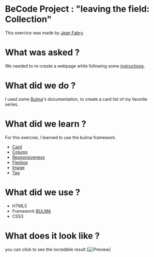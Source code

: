# BeCode Project : "leaving the field: Collection"

This exercice was made by [Jean Fabry](https://github.com/JeanFabry). 
# What was asked ?

We needed to re-create a webpage while following some [instructions](https://github.com/becodeorg/bxl-hopper-1-25/tree/master/The%20Field/5.leaving_the_field).

# What did we do ?
I used some [Bulma](https://bulma.io/documentation/components/)'s documentation, to create a card list of my favorite series.


# What did we learn ?
For this exercise, I learned to use the bulma framework.
* [Card](https://bulma.io/documentation/components/card/)
* [Column](https://bulma.io/documentation/columns/basics/)
* [Responsiveness](https://bulma.io/documentation/columns/responsiveness/)
* [Flexbox](https://bulma.io/documentation/helpers/flexbox-helpers/)
* [Image](https://bulma.io/documentation/elements/image/)
* [Tag](https://bulma.io/documentation/elements/tag/)



# What did we use ?
* HTML5
* Framework [BULMA](https://bulma.io/documentation/components/)
* CSS3

# What does it look like ? 
you can click to see the incredible result
[![Preview]()]